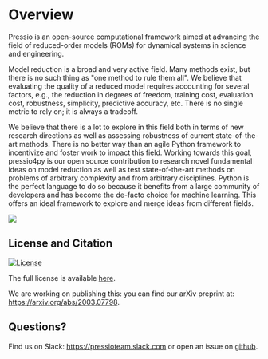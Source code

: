 
# Overview

Pressio is an open-source computational framework aimed at advancing
the field of reduced-order models (ROMs) for dynamical systems in science and engineering.

Model reduction is a broad and very active field.
Many methods exist, but there is no such thing as "one method to rule them all".
We believe that evaluating the quality of a reduced model requires accounting
for several factors, e.g., the reduction in degrees of freedom, training cost,
evaluation cost, robustness, simplicity, predictive accuracy, etc.
There is no single metric to rely on; it is always a tradeoff.

We believe that there is a lot to explore in this field both in terms
of new research directions as well as assessing robustness of current state-of-the-art methods.
There is no better way than an agile Python framework to incentivize
and foster work to impact this field. Working towards this goal,
pressio4py is our open source contribution to research novel fundamental
ideas on model reduction as well as test state-of-the-art methods on problems
of arbitrary complexity and from arbitrary disciplines. Python is the perfect
language to do so because it benefits from a large community of developers
and has become the de-facto choice for machine learning.
This offers an ideal framework to explore and merge ideas from different fields.

[![](https://img.shields.io/website?label=EXPLORE%20THE%20DOCUMENTATION&url=https%3A%2F%2Fpressio.github.io%2Fpressio4py%2Fhtml%2Findex.html)](https://pressio.github.io/pressio4py/html/index.html)

<!-- [![License](https://img.shields.io/badge/-EXPLORE%20THE%20DOCUMENTATION-brightgreen)](https://opensource.org/licenses/BSD-3-Clause) -->

<!-- <br/>
-> <button name="button" onclick="https://pressio.github.io/pressio4py/html/index.html" style="font-size: larger; color: black; background-color: #96FF33; border: 3pt">EXPLORE THE DOCUMENTATION</button> <- -->

## License and Citation
[![License](https://img.shields.io/badge/License-BSD%203--Clause-blue.svg)](https://opensource.org/licenses/BSD-3-Clause)

The full license is available [here](https://pressio.github.io/various/license/).

We are working on publishing this: you can find our arXiv preprint at: https://arxiv.org/abs/2003.07798.

## Questions?
Find us on Slack: https://pressioteam.slack.com or open an issue on [github](https://github.com/Pressio/pressio4py).
